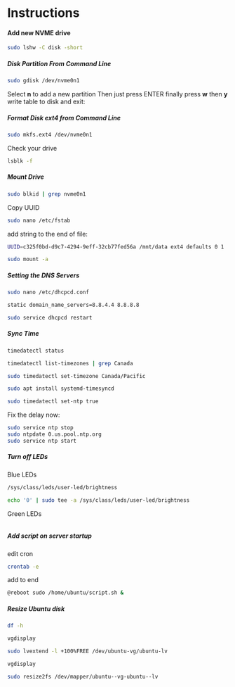 # Instructions

#### Add new NVME drive

```bash
sudo lshw -C disk -short
```
##### Disk Partition From Command Line

```bash
sudo gdisk /dev/nvme0n1
```
Select **n** to add a new partition
Then just press ENTER
finally press **w** then **y** write table to disk and exit:

##### Format Disk ext4 from Command Line
```bash
sudo mkfs.ext4 /dev/nvme0n1
```
Check your drive
```bash
lsblk -f
```

##### Mount Drive
```bash
sudo blkid | grep nvme0n1
```
Copy UUID
```bash
sudo nano /etc/fstab
```
add string to the end of file:

```bash
UUID=c325f0bd-d9c7-4294-9eff-32cb77fed56a /mnt/data ext4 defaults 0 1
```

```bash
sudo mount -a
```

##### Setting the DNS Servers
```bash
sudo nano /etc/dhcpcd.conf
```

```bash
static domain_name_servers=8.8.4.4 8.8.8.8
```

```bash
sudo service dhcpcd restart
```


##### Sync Time
```bash
timedatectl status
```

```bash
timedatectl list-timezones | grep Canada
```

```bash
sudo timedatectl set-timezone Canada/Pacific
```

```bash
sudo apt install systemd-timesyncd
```

```bash
sudo timedatectl set-ntp true
```

Fix the delay now:

```bash
sudo service ntp stop
sudo ntpdate 0.us.pool.ntp.org
sudo service ntp start
```

##### Turn off LEDs

Blue LEDs
```bash
/sys/class/leds/user-led/brightness
```
```bash
echo '0' | sudo tee -a /sys/class/leds/user-led/brightness
```

Green LEDs
```bash
```

##### Add script on server startup
edit cron
```bash
crontab -e
```
add to end
```bash
@reboot sudo /home/ubuntu/script.sh &
```

##### Resize Ubuntu disk
```bash
df -h
```

```bash
vgdisplay
```

```bash
sudo lvextend -l +100%FREE /dev/ubuntu-vg/ubuntu-lv
```

```bash
vgdisplay
```

```bash
sudo resize2fs /dev/mapper/ubuntu--vg-ubuntu--lv
```